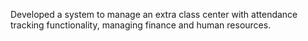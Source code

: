 Developed a system to manage an extra class center with attendance tracking functionality,
 managing finance and human resources.

